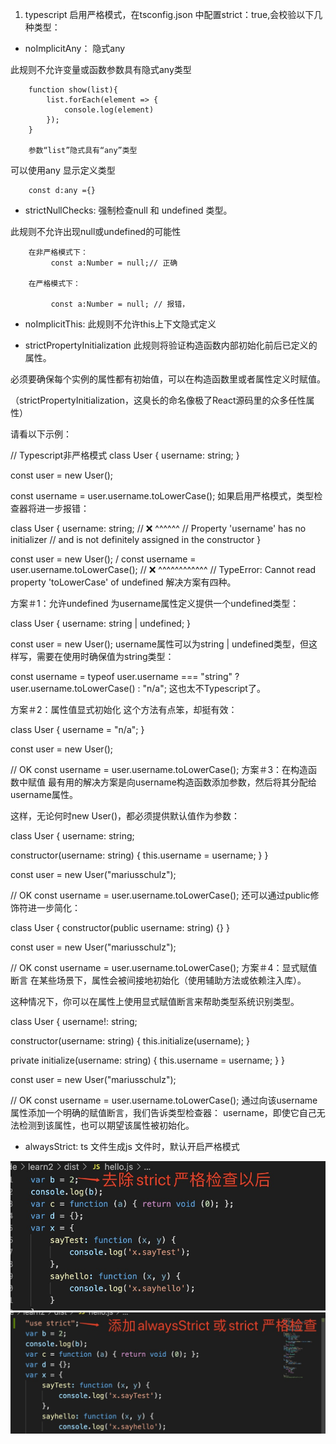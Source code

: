 1. typescript 启用严格模式，在tsconfig.json 中配置strict：true,会校验以下几种类型：

+ noImplicitAny： 隐式any

此规则不允许变量或函数参数具有隐式any类型

        function show(list){
            list.forEach(element => {
                console.log(element)
            });
        }

        参数“list”隐式具有“any”类型

可以使用any 显示定义类型

        const d:any ={}

+ strictNullChecks: 强制检查null 和 undefined 类型。

此规则不允许出现null或undefined的可能性

        在非严格模式下： 
             const a:Number = null;// 正确

        在严格模式下：

             const a:Number = null; // 报错，

+ noImplicitThis: 此规则不允许this上下文隐式定义

+ strictPropertyInitialization
此规则将验证构造函数内部初始化前后已定义的属性。

必须要确保每个实例的属性都有初始值，可以在构造函数里或者属性定义时赋值。

（strictPropertyInitialization，这臭长的命名像极了React源码里的众多任性属性）

请看以下示例：

// Typescript非严格模式
class User {
  username: string;
}

const user = new User();

const username = user.username.toLowerCase();
如果启用严格模式，类型检查器将进一步报错：

class User {
  username: string;
  //    ❌  ^^^^^^
  //     Property 'username' has no initializer
  //     and is not definitely assigned in the constructor
}

const user = new User();
/
const username = user.username.toLowerCase();
 //                 ❌         ^^^^^^^^^^^^
//          TypeError: Cannot read property 'toLowerCase' of undefined
解决方案有四种。

方案＃1：允许undefined
为username属性定义提供一个undefined类型：

class User {
  username: string | undefined;
}

const user = new User();
username属性可以为string | undefined类型，但这样写，需要在使用时确保值为string类型：

const username = typeof user.username === "string"
  ? user.username.toLowerCase()
  : "n/a";
这也太不Typescript了。

方案＃2：属性值显式初始化
这个方法有点笨，却挺有效：

class User {
  username = "n/a";
}

const user = new User();

// OK
const username = user.username.toLowerCase();
方案＃3：在构造函数中赋值
最有用的解决方案是向username构造函数添加参数，然后将其分配给username属性。

这样，无论何时new User()，都必须提供默认值作为参数：

class User {
  username: string;

  constructor(username: string) {
    this.username = username;
  }
}

const user = new User("mariusschulz");

// OK
const username = user.username.toLowerCase();
还可以通过public修饰符进一步简化：

class User {
  constructor(public username: string) {}
}

const user = new User("mariusschulz");

// OK
const username = user.username.toLowerCase();
方案＃4：显式赋值断言
在某些场景下，属性会被间接地初始化（使用辅助方法或依赖注入库）。

这种情况下，你可以在属性上使用显式赋值断言来帮助类型系统识别类型。

class User {
  username!: string;

  constructor(username: string) {
    this.initialize(username);
  }

  private initialize(username: string) {
    this.username = username;
  }
}

const user = new User("mariusschulz");

// OK
const username = user.username.toLowerCase();
通过向该username属性添加一个明确的赋值断言，我们告诉类型检查器：
username，即使它自己无法检测到该属性，也可以期望该属性被初始化。


+ alwaysStrict: ts 文件生成js 文件时，默认开启严格模式

![avatar](../assets/alwaysStrict.jpg)
![avatar](../assets/alwaysStrict1.jpg)
